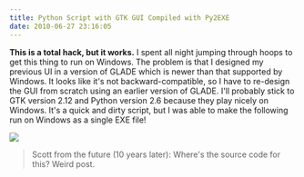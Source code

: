 ```yaml
---
title: Python Script with GTK GUI Compiled with Py2EXE
date: 2010-06-27 23:16:05
---
```




__This is a total hack, but it works.__ I spent all night jumping through hoops to get this thing to run on Windows. The problem is that I designed my previous UI in a version of GLADE which is newer than that supported by Windows. It looks like it's not backward-compatible, so I have to re-design the GUI from scratch using an earlier version of GLADE. I'll probably stick to GTK version 2.12 and Python version 2.6 because they play nicely on Windows. It's a quick and dirty script, but I was able to make the following run on Windows as a single EXE file!

<div class="text-center">

![](https://swharden.com/static/2010/06/27/glade_windows_python.png)

</div>

> Scott from the future (10 years later): Where's the source code for this? Weird post.
